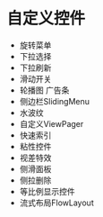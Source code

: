 # 自定义控件

- 旋转菜单
- 下拉选择
- 下拉刷新
- 滑动开关
- 轮播图 广告条
- 侧边栏SlidingMenu
- 水波纹
- 自定义ViewPager
- 快速索引
- 粘性控件
- 视差特效
- 侧滑面板
- 侧拉删除
- 等比例显示控件
- 流式布局FlowLayout
